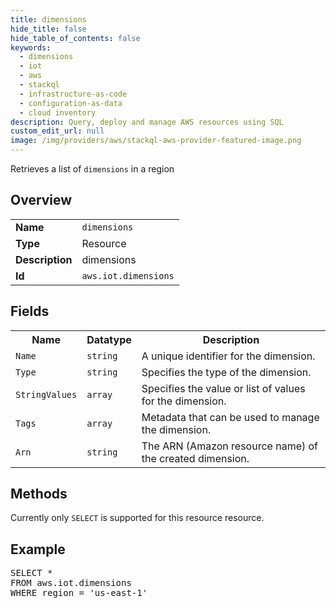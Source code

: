 ```yaml
---
title: dimensions
hide_title: false
hide_table_of_contents: false
keywords:
  - dimensions
  - iot
  - aws
  - stackql
  - infrastructure-as-code
  - configuration-as-data
  - cloud inventory
description: Query, deploy and manage AWS resources using SQL
custom_edit_url: null
image: /img/providers/aws/stackql-aws-provider-featured-image.png
---
```

Retrieves a list of <code>dimensions</code> in a region

## Overview
<table><tbody>
<tr><td><b>Name</b></td><td><code>dimensions</code></td></tr>
<tr><td><b>Type</b></td><td>Resource</td></tr>
<tr><td><b>Description</b></td><td>dimensions</td></tr>
<tr><td><b>Id</b></td><td><code>aws.iot.dimensions</code></td></tr>
</tbody></table>

## Fields
<table><tbody>
<tr><th>Name</th><th>Datatype</th><th>Description</th></tr>
<tr><td><code>Name</code></td><td><code>string</code></td><td>A unique identifier for the dimension.</td></tr>
<tr><td><code>Type</code></td><td><code>string</code></td><td>Specifies the type of the dimension.</td></tr>
<tr><td><code>StringValues</code></td><td><code>array</code></td><td>Specifies the value or list of values for the dimension.</td></tr>
<tr><td><code>Tags</code></td><td><code>array</code></td><td>Metadata that can be used to manage the dimension.</td></tr>
<tr><td><code>Arn</code></td><td><code>string</code></td><td>The ARN (Amazon resource name) of the created dimension.</td></tr>

</tbody></table>

## Methods
Currently only <code>SELECT</code> is supported for this resource resource.

## Example
<pre>
SELECT *<br/>FROM aws.iot.dimensions<br/>WHERE region = 'us-east-1'
</pre>
